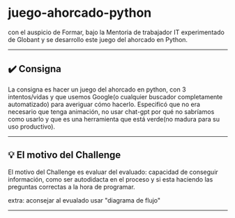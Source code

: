 # juego-ahorcado-python
con el auspicio de Formar, bajo la Mentoria de trabajador IT experimentado de Globant y se desarrollo este juego del ahorcado en Python.

---

## ✔️ Consigna

 La consigna es hacer un juego del ahorcado en python, 
 con 3 intentos/vidas y que usemos Google(o cualquier buscador completamente automatizado) para averiguar cómo hacerlo. 
 Especificó que no era necesario que tenga animación, 
 no usar chat-gpt por qué no sabríamos como usarlo y 
 que es una herramienta que está verde(no madura para su uso productivo).

---

## 💡 El motivo del Challenge

  El motivo del Challenge es evaluar del evaluado:
  capacidad de conseguir información, 
  como ser autodidacta en el proceso y 
  si esta haciendo las preguntas correctas a la hora de programar.
  
  extra:
  aconsejar al evualado usar "diagrama de flujo"

---
